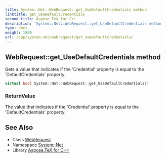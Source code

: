 ```yaml
---
title: System::Net::WebRequest::get_UseDefaultCredentials method
linktitle: get_UseDefaultCredentials
second_title: Aspose.TeX for C++
description: 'System::Net::WebRequest::get_UseDefaultCredentials method. Gets a value that indicates if the ''Credential'' property is equal to the ''DefaultCredentials'' property in C++.'
type: docs
weight: 1800
url: /cpp/system.net/webrequest/get_usedefaultcredentials/
---
```

## WebRequest::get_UseDefaultCredentials method


Gets a value that indicates if the 'Credential' property is equal to the 'DefaultCredentials' property.

```cpp
virtual bool System::Net::WebRequest::get_UseDefaultCredentials()
```


### ReturnValue

The value that indicates if the 'Credential' property is equal to the 'DefaultCredentials' property.

## See Also

* Class [WebRequest](../)
* Namespace [System::Net](../../)
* Library [Aspose.TeX for C++](../../../)
